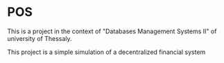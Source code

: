 # POS

This is a project in the context of "Databases Management Systems ΙΙ" of university of Thessaly.

This project is a simple simulation of a decentralized financial system